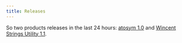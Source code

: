 ```yaml
---
title: Releases
---
```


So two products releases in the last 24 hours: [atosym 1.0](http://www.wincent.com/a/products/atosym/) and [Wincent Strings Utility 1.1](http://www.wincent.com/a/products/wincent-strings-util/).
